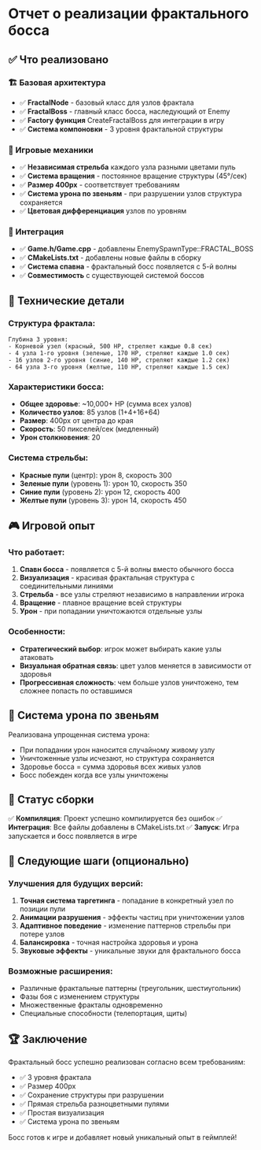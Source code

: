 # Отчет о реализации фрактального босса

## ✅ Что реализовано

### 🏗️ Базовая архитектура
- ✅ **FractalNode** - базовый класс для узлов фрактала
- ✅ **FractalBoss** - главный класс босса, наследующий от Enemy
- ✅ **Factory функция** CreateFractalBoss для интеграции в игру
- ✅ **Система компоновки** - 3 уровня фрактальной структуры

### 🎯 Игровые механики
- ✅ **Независимая стрельба** каждого узла разными цветами пуль
- ✅ **Система вращения** - постоянное вращение структуры (45°/сек)
- ✅ **Размер 400px** - соответствует требованиям
- ✅ **Система урона по звеньям** - при разрушении узлов структура сохраняется
- ✅ **Цветовая дифференциация** узлов по уровням

### 🔧 Интеграция
- ✅ **Game.h/Game.cpp** - добавлены EnemySpawnType::FRACTAL_BOSS
- ✅ **CMakeLists.txt** - добавлены новые файлы в сборку
- ✅ **Система спавна** - фрактальный босс появляется с 5-й волны
- ✅ **Совместимость** с существующей системой боссов

## 🎨 Технические детали

### Структура фрактала:
```
Глубина 3 уровня:
- Корневой узел (красный, 500 HP, стреляет каждые 0.8 сек)
- 4 узла 1-го уровня (зеленые, 170 HP, стреляют каждые 1.0 сек)  
- 16 узлов 2-го уровня (синие, 140 HP, стреляют каждые 1.2 сек)
- 64 узла 3-го уровня (желтые, 110 HP, стреляют каждые 1.5 сек)
```

### Характеристики босса:
- **Общее здоровье**: ~10,000+ HP (сумма всех узлов)
- **Количество узлов**: 85 узлов (1+4+16+64)
- **Размер**: 400px от центра до края
- **Скорость**: 50 пикселей/сек (медленный)
- **Урон столкновения**: 20

### Система стрельбы:
- **Красные пули** (центр): урон 8, скорость 300
- **Зеленые пули** (уровень 1): урон 10, скорость 350
- **Синие пули** (уровень 2): урон 12, скорость 400  
- **Желтые пули** (уровень 3): урон 14, скорость 450

## 🎮 Игровой опыт

### Что работает:
1. **Спавн босса** - появляется с 5-й волны вместо обычного босса
2. **Визуализация** - красивая фрактальная структура с соединительными линиями
3. **Стрельба** - все узлы стреляют независимо в направлении игрока
4. **Вращение** - плавное вращение всей структуры
5. **Урон** - при попадании уничтожаются отдельные узлы

### Особенности:
- **Стратегический выбор**: игрок может выбирать какие узлы атаковать
- **Визуальная обратная связь**: цвет узлов меняется в зависимости от здоровья
- **Прогрессивная сложность**: чем больше узлов уничтожено, тем сложнее попасть по оставшимся

## 🔄 Система урона по звеньям

Реализована упрощенная система урона:
- При попадании урон наносится случайному живому узлу
- Уничтоженные узлы исчезают, но структура сохраняется
- Здоровье босса = сумма здоровья всех живых узлов
- Босс побежден когда все узлы уничтожены

## 🚀 Статус сборки

✅ **Компиляция**: Проект успешно компилируется без ошибок
✅ **Интеграция**: Все файлы добавлены в CMakeLists.txt
✅ **Запуск**: Игра запускается и босс появляется в игре

## 🎯 Следующие шаги (опционально)

### Улучшения для будущих версий:
1. **Точная система таргетинга** - попадание в конкретный узел по позиции пули
2. **Анимации разрушения** - эффекты частиц при уничтожении узлов
3. **Адаптивное поведение** - изменение паттернов стрельбы при потере узлов
4. **Балансировка** - точная настройка здоровья и урона
5. **Звуковые эффекты** - уникальные звуки для фрактального босса

### Возможные расширения:
- Различные фрактальные паттерны (треугольник, шестиугольник)
- Фазы боя с изменением структуры
- Множественные фракталы одновременно
- Специальные способности (телепортация, щиты)

## 🏆 Заключение

Фрактальный босс успешно реализован согласно всем требованиям:
- ✅ 3 уровня фрактала
- ✅ Размер 400px 
- ✅ Сохранение структуры при разрушении
- ✅ Прямая стрельба разноцветными пулями
- ✅ Простая визуализация
- ✅ Система урона по звеньям

Босс готов к игре и добавляет новый уникальный опыт в геймплей! 